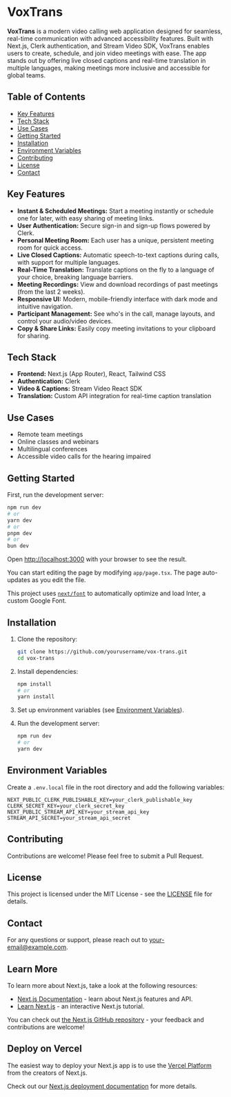 # VoxTrans

**VoxTrans** is a modern video calling web application designed for seamless, real-time communication with advanced accessibility features. Built with Next.js, Clerk authentication, and Stream Video SDK, VoxTrans enables users to create, schedule, and join video meetings with ease. The app stands out by offering live closed captions and real-time translation in multiple languages, making meetings more inclusive and accessible for global teams.

## Table of Contents

- [Key Features](#key-features)
- [Tech Stack](#tech-stack)
- [Use Cases](#use-cases)
- [Getting Started](#getting-started)
- [Installation](#installation)
- [Environment Variables](#environment-variables)
- [Contributing](#contributing)
- [License](#license)
- [Contact](#contact)

## Key Features

- **Instant & Scheduled Meetings:** Start a meeting instantly or schedule one for later, with easy sharing of meeting links.
- **User Authentication:** Secure sign-in and sign-up flows powered by Clerk.
- **Personal Meeting Room:** Each user has a unique, persistent meeting room for quick access.
- **Live Closed Captions:** Automatic speech-to-text captions during calls, with support for multiple languages.
- **Real-Time Translation:** Translate captions on the fly to a language of your choice, breaking language barriers.
- **Meeting Recordings:** View and download recordings of past meetings (from the last 2 weeks).
- **Responsive UI:** Modern, mobile-friendly interface with dark mode and intuitive navigation.
- **Participant Management:** See who's in the call, manage layouts, and control your audio/video devices.
- **Copy & Share Links:** Easily copy meeting invitations to your clipboard for sharing.

## Tech Stack

- **Frontend:** Next.js (App Router), React, Tailwind CSS
- **Authentication:** Clerk
- **Video & Captions:** Stream Video React SDK
- **Translation:** Custom API integration for real-time caption translation

## Use Cases

- Remote team meetings
- Online classes and webinars
- Multilingual conferences
- Accessible video calls for the hearing impaired

## Getting Started

First, run the development server:

```bash
npm run dev
# or
yarn dev
# or
pnpm dev
# or
bun dev
```

Open [http://localhost:3000](http://localhost:3000) with your browser to see the result.

You can start editing the page by modifying `app/page.tsx`. The page auto-updates as you edit the file.

This project uses [`next/font`](https://nextjs.org/docs/basic-features/font-optimization) to automatically optimize and load Inter, a custom Google Font.

## Installation

1. Clone the repository:
   ```bash
   git clone https://github.com/yourusername/vox-trans.git
   cd vox-trans
   ```

2. Install dependencies:
   ```bash
   npm install
   # or
   yarn install
   ```

3. Set up environment variables (see [Environment Variables](#environment-variables)).

4. Run the development server:
   ```bash
   npm run dev
   # or
   yarn dev
   ```

## Environment Variables

Create a `.env.local` file in the root directory and add the following variables:

```
NEXT_PUBLIC_CLERK_PUBLISHABLE_KEY=your_clerk_publishable_key
CLERK_SECRET_KEY=your_clerk_secret_key
NEXT_PUBLIC_STREAM_API_KEY=your_stream_api_key
STREAM_API_SECRET=your_stream_api_secret
```

## Contributing

Contributions are welcome! Please feel free to submit a Pull Request.

## License

This project is licensed under the MIT License - see the [LICENSE](LICENSE) file for details.

## Contact

For any questions or support, please reach out to [your-email@example.com](mailto:your-email@example.com).

## Learn More

To learn more about Next.js, take a look at the following resources:

- [Next.js Documentation](https://nextjs.org/docs) - learn about Next.js features and API.
- [Learn Next.js](https://nextjs.org/learn) - an interactive Next.js tutorial.

You can check out [the Next.js GitHub repository](https://github.com/vercel/next.js/) - your feedback and contributions are welcome!

## Deploy on Vercel

The easiest way to deploy your Next.js app is to use the [Vercel Platform](https://vercel.com/new?utm_medium=default-template&filter=next.js&utm_source=create-next-app&utm_campaign=create-next-app-readme) from the creators of Next.js.

Check out our [Next.js deployment documentation](https://nextjs.org/docs/deployment) for more details.
